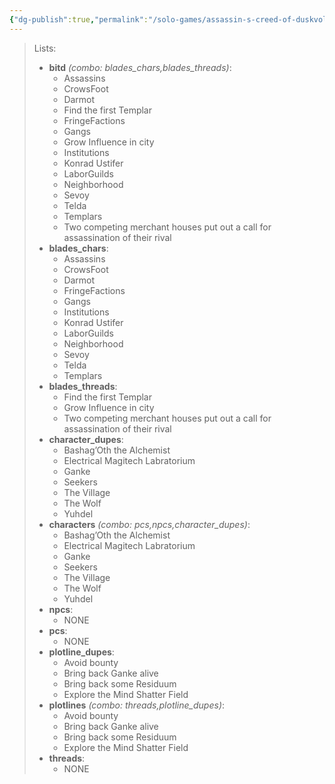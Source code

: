 ```yaml
---
{"dg-publish":true,"permalink":"/solo-games/assassin-s-creed-of-duskvol-bit-d/play/scripts/"}
---
```


> Lists:
> - __bitd__    _(combo: blades_chars,blades_threads)_:
>     - Assassins
>     - CrowsFoot
>     - Darmot
>     - Find the first Templar
>     - FringeFactions
>     - Gangs
>     - Grow Influence in city
>     - Institutions
>     - Konrad Ustifer
>     - LaborGuilds
>     - Neighborhood
>     - Sevoy
>     - Telda
>     - Templars
>     - Two competing merchant houses put out a call for assassination of their rival
> - __blades_chars__:
>     - Assassins
>     - CrowsFoot
>     - Darmot
>     - FringeFactions
>     - Gangs
>     - Institutions
>     - Konrad Ustifer
>     - LaborGuilds
>     - Neighborhood
>     - Sevoy
>     - Telda
>     - Templars
> - __blades_threads__:
>     - Find the first Templar
>     - Grow Influence in city
>     - Two competing merchant houses put out a call for assassination of their rival
> - __character_dupes__:
>     - Bashag’Oth the Alchemist
>     - Electrical Magitech Labratorium
>     - Ganke
>     - Seekers
>     - The Village
>     - The Wolf
>     - Yuhdel
> - __characters__    _(combo: pcs,npcs,character_dupes)_:
>     - Bashag’Oth the Alchemist
>     - Electrical Magitech Labratorium
>     - Ganke
>     - Seekers
>     - The Village
>     - The Wolf
>     - Yuhdel
> - __npcs__:
>     - NONE
> - __pcs__:
>     - NONE
> - __plotline_dupes__:
>     - Avoid bounty
>     - Bring back Ganke alive
>     - Bring back some Residuum
>     - Explore the Mind Shatter Field
> - __plotlines__    _(combo: threads,plotline_dupes)_:
>     - Avoid bounty
>     - Bring back Ganke alive
>     - Bring back some Residuum
>     - Explore the Mind Shatter Field
> - __threads__:
>     - NONE

